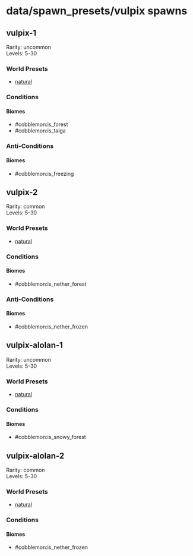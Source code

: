 # data/spawn_presets/vulpix spawns  
  
## vulpix-1  
Rarity: uncommon  
Levels: 5-30  
  
### World Presets  
* [natural](/data/world_presets/natural.md)  
  
### Conditions  
  
#### Biomes  
  * #cobblemon:is_forest
  * #cobblemon:is_taiga
  
  
### Anti-Conditions  
  
#### Biomes  
  * #cobblemon:is_freezing
  
  
## vulpix-2  
Rarity: common  
Levels: 5-30  
  
### World Presets  
* [natural](/data/world_presets/natural.md)  
  
### Conditions  
  
#### Biomes  
  * #cobblemon:is_nether_forest
  
  
### Anti-Conditions  
  
#### Biomes  
  * #cobblemon:is_nether_frozen
  
  
## vulpix-alolan-1  
Rarity: uncommon  
Levels: 5-30  
  
### World Presets  
* [natural](/data/world_presets/natural.md)  
  
### Conditions  
  
#### Biomes  
  * #cobblemon:is_snowy_forest
  
  
## vulpix-alolan-2  
Rarity: common  
Levels: 5-30  
  
### World Presets  
* [natural](/data/world_presets/natural.md)  
  
### Conditions  
  
#### Biomes  
  * #cobblemon:is_nether_frozen
  
